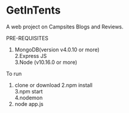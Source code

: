 # GetInTents
A web project on Campsites Blogs and Reviews.




PRE-REQUISITES

1. MongoDB(version v4.0.10 or more)    
2.Express JS          
3.Node (v10.16.0 or more)

To run
1. clone or download 
2.npm install  
3.npm start  
4.nodemon   
5. node app.js
